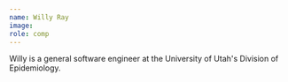 ```yaml
---
name: Willy Ray
image: 
role: comp
---
```

Willy is a general software engineer at the University of Utah's Division of Epidemiology.


